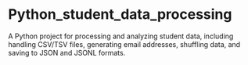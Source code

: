 # Python_student_data_processing
A Python project for processing and analyzing student data, including handling CSV/TSV files, generating email addresses, shuffling data, and saving to JSON and JSONL formats.
